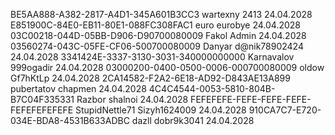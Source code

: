 BE5AA888-A382-2817-A4D1-345A601B3CC3 wartexny 2413 24.04.2028
E851900C-84E0-EB11-80E1-088FC308FAC1 euro eurobye 24.04.2028
03C00218-044D-05BB-D906-D90700080009 Fakol Admin 24.04.2028
03560274-043C-05FE-CF06-500700080009 Danyar d@nik78902424 24.04.2028
3341424E-3337-3130-3031-340000000000 Karnavalov 999ogadir 24.04.2028
03000200-0400-0500-0006-000700080009 oldow Gf7hKtLp 24.04.2028
2CA14582-F2A2-6E18-AD92-D843AE13A899 pubertatov chapmen 24.04.2028
4C4C4544-0053-5810-804B-B7C04F335331 Razbor shalnoi 24.04.2028
FEFEFEFE-FEFE-FEFE-FEFE-FEFEFEFEFEFE StupidNettle71 Sizyh1624009 24.04.2028
910CA7C7-E720-034E-BDA8-4531B633ADBC dazll dobr9k3041 24.04.2028
